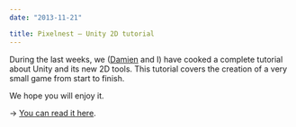 ```yaml
---
date: "2013-11-21"

title: Pixelnest — Unity 2D tutorial
---
```


During the last weeks, we ([Damien](http://dmayance.com/) and I) have cooked a complete tutorial about Unity and its new 2D tools. This tutorial covers the creation of a very small game from start to finish.

We hope you will enjoy it.

→ [You can read it here](http://pixelnest.io/tutorials/2d-game-unity/).
